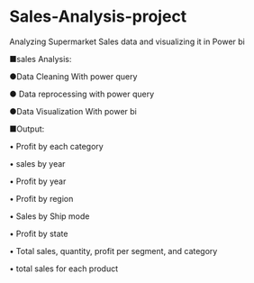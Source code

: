 # Sales-Analysis-project
Analyzing Supermarket Sales data  and visualizing it in Power bi 

■sales Analysis:

●Data Cleaning With power query

● Data reprocessing with power query

●Data Visualization With power bi


■Output:

• Profit by each category

• sales by year

• Profit by year

• Profit by region

• Sales by Ship mode

• Profit by state

• Total sales, quantity, profit per segment, and category

• total sales for each product


